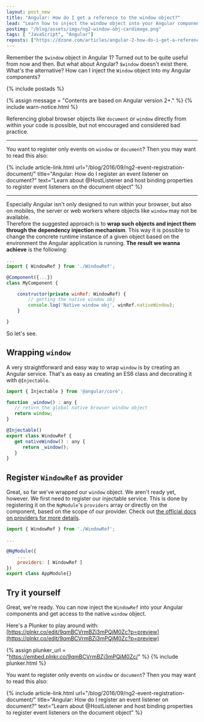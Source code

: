 ```yaml
---
layout: post_new
title: "Angular: How do I get a reference to the window object?"
lead: "Learn how to inject the window object into your Angular components"
postimg: "/blog/assets/imgs/ng2-window-obj-cardimage.png"
tags: [ "JavaScript", "Angular"]
reposts: ["https://dzone.com/articles/angular-2-how-do-i-get-a-reference-to-the-window-o"]
---
```


<div class="article-intro">
	Remember the <code>$window</code> object in Angular 1? Turned out to be quite useful from now and then. But what about Angular? <code>$window</code> doesn't exist there. What's the alternative? How can I inject the <code>Window</code> object into my Angular components?
</div>

{% include postads %}

{% assign message = "Contents are based on Angular version 2+." %}
{% include warn-notice.html %}

Referencing global browser objects like `document` or `window` directly from within your code is possible, but not encouraged and considered bad practice. 

---

You want to register only events on `window` or `document`? Then  you may want to read this also:

{% include article-link.html
  url="/blog/2016/09/ng2-event-registration-document/"
  title="Angular: How do I register an event listener on document?"
  text="Learn about @HostListener and host binding properties to register event listeners on the document object"
%}

---

Especially Angular isn't only designed to run within your browser, but also on mobiles, the server or web workers where objects like `window` may not be available.  
Therefore the suggested approach is to **wrap such objects and inject them through the dependency injection mechanism**. This way it is possible to change the concrete runtime instance of a given object based on the environment the Angular application is running. **The result we wanna achieve** is the following:

```javascript
...
import { WindowRef } from './WindowRef';

@Component({...})
class MyComponent {

    constructor(private winRef: WindowRef) {
        // getting the native window obj
        console.log('Native window obj', winRef.nativeWindow);
    }

}

```

So let's see.

## Wrapping `window`

A very straightforward and easy way to wrap `window` is by creating an Angular service. That's as easy as creating an ES6 class and decorating it with `@Injectable`.

```javascript
import { Injectable } from '@angular/core';

function _window() : any {
   // return the global native browser window object
   return window;
}

@Injectable()
export class WindowRef {
   get nativeWindow() : any {
      return _window();
   }
}
```


## Register `WindowRef` as provider

Great, so far we've wrapped our `window` object. We aren't ready yet, however. We first need to register our injectable service. This is done by registering it on the `NgModule`'s `providers` array or directly on the component, based on the scope of our provider. Check out [the official docs on providers for more details](https://angular.io/docs/ts/latest/guide/dependency-injection.html).

```javascript
import { WindowRef } from './WindowRef';

...

@NgModule({
    ...
    providers: [ WindowRef ]
})
export class AppModule{}
```

## Try it yourself

Great, we're ready. You can now inject the `WindowRef` into your Angular components and get access to the native `window` object.

Here's a Plunker to play around with: [https://plnkr.co/edit/9qmBCVrmBZj3mPQjM0Zc?p=preview](https://plnkr.co/edit/9qmBCVrmBZj3mPQjM0Zc?p=preview)

{% assign plunker_url = "https://embed.plnkr.co/9qmBCVrmBZj3mPQjM0Zc/" %}
{% include plunker.html %}

You want to register only events on `window` or `document`? Then  you may want to read this also:

{% include article-link.html
  url="/blog/2016/09/ng2-event-registration-document/"
  title="Angular: How do I register an event listener on document?"
  text="Learn about @HostListener and host binding properties to register event listeners on the document object"
%}
